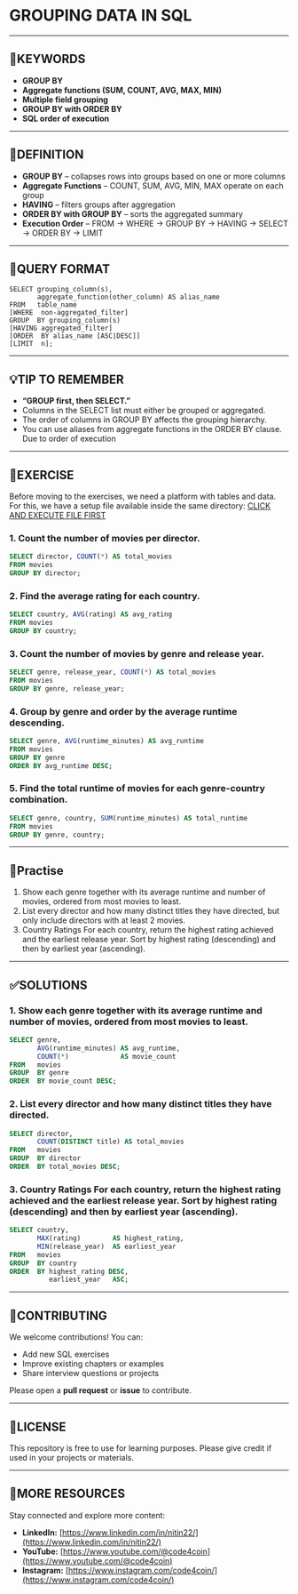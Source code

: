 # GROUPING DATA IN SQL
---
## 🔑KEYWORDS
- **GROUP BY**
- **Aggregate functions (SUM, COUNT, AVG, MAX, MIN)**
- **Multiple field grouping**
- **GROUP BY with ORDER BY**
- **SQL order of execution**
---
## 📖DEFINITION
- **GROUP BY** – collapses rows into groups based on one or more columns
- **Aggregate Functions** – COUNT, SUM, AVG, MIN, MAX operate on each group
- **HAVING** – filters groups after aggregation
- **ORDER BY with GROUP BY** – sorts the aggregated summary
- **Execution Order** – FROM → WHERE → GROUP BY → HAVING → SELECT → ORDER BY → LIMIT

---
## 🧱QUERY FORMAT

```text
SELECT grouping_column(s),
       aggregate_function(other_column) AS alias_name
FROM   table_name
[WHERE  non-aggregated_filter]
GROUP  BY grouping_column(s)
[HAVING aggregated_filter]
[ORDER  BY alias_name [ASC|DESC]]
[LIMIT  n];
```
---
## 💡TIP TO REMEMBER
- **“GROUP first, then SELECT.”**
- Columns in the SELECT list must either be grouped or aggregated.
- The order of columns in GROUP BY affects the grouping hierarchy.
- You can use aliases from aggregate functions in the ORDER BY clause. Due to order of execution
---
## 💪EXERCISE
Before moving to the exercises, we need a platform with tables and data.  
For this, we have a setup file available inside the same directory: [CLICK AND EXECUTE FILE FIRST](https://github.com/code4coin/001-SQL-Structured-Query-Language-/blob/main/001%20SQL%20FOR%20DATA%20ENGINEERS/002%20SAMPLE%20DATA/002%20PATRONS%20DATA.md)

### 1. Count the number of movies per director.
```sql
SELECT director, COUNT(*) AS total_movies
FROM movies
GROUP BY director;
```
### 2. Find the average rating for each country.
```sql
SELECT country, AVG(rating) AS avg_rating
FROM movies
GROUP BY country;
```
### 3. Count the number of movies by genre and release year.
```sql
SELECT genre, release_year, COUNT(*) AS total_movies
FROM movies
GROUP BY genre, release_year;
```
### 4. Group by genre and order by the average runtime descending.
```sql
SELECT genre, AVG(runtime_minutes) AS avg_runtime
FROM movies
GROUP BY genre
ORDER BY avg_runtime DESC;
```
### 5. Find the total runtime of movies for each genre-country combination.
```sql
SELECT genre, country, SUM(runtime_minutes) AS total_runtime
FROM movies
GROUP BY genre, country;
```
---
## 🧠Practise
1. Show each genre together with its average runtime and number of movies, ordered from most movies to least.
2. List every director and how many distinct titles they have directed, but only include directors with at least 2 movies.
3. Country Ratings For each country, return the highest rating achieved and the earliest release year. Sort by highest rating (descending) and then by earliest year (ascending).
---
## ✅SOLUTIONS
### 1. Show each genre together with its average runtime and number of movies, ordered from most movies to least.
```sql
SELECT genre,
       AVG(runtime_minutes) AS avg_runtime,
       COUNT(*)             AS movie_count
FROM   movies
GROUP  BY genre
ORDER  BY movie_count DESC;
```
### 2. List every director and how many distinct titles they have directed.
```sql
SELECT director,
       COUNT(DISTINCT title) AS total_movies
FROM   movies
GROUP  BY director
ORDER  BY total_movies DESC;
```
### 3. Country Ratings For each country, return the highest rating achieved and the earliest release year. Sort by highest rating (descending) and then by earliest year (ascending).
```sql
SELECT country,
       MAX(rating)        AS highest_rating,
       MIN(release_year)  AS earliest_year
FROM   movies
GROUP  BY country
ORDER  BY highest_rating DESC,
          earliest_year   ASC;
```

---
## 🤝**CONTRIBUTING** 

We welcome contributions! You can:

- Add new SQL exercises
- Improve existing chapters or examples
- Share interview questions or projects

Please open a **pull request** or **issue** to contribute.

---
## 📄**LICENSE** 

This repository is free to use for learning purposes. Please give credit if used in your projects or materials.

---
## 🔗**MORE RESOURCES** 

Stay connected and explore more content:

- **LinkedIn:** [https://www.linkedin.com/in/nitin22/](https://www.linkedin.com/in/nitin22/)
- **YouTube:** [https://www.youtube.com/@code4coin](https://www.youtube.com/@code4coin)
- **Instagram:** [https://www.instagram.com/code4coin/](https://www.instagram.com/code4coin/)
